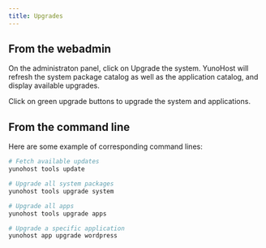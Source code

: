 ```yaml
---
title: Upgrades
---
```


## From the webadmin

On the administraton panel, click on Upgrade the system. YunoHost will refresh the system package catalog as well as the application catalog, and display available upgrades.

Click on green upgrade buttons to upgrade the system and applications.

## From the command line

Here are some example of corresponding command lines:

```bash
# Fetch available updates
yunohost tools update

# Upgrade all system packages
yunohost tools upgrade system

# Upgrade all apps
yunohost tools upgrade apps

# Upgrade a specific application
yunohost app upgrade wordpress
```

